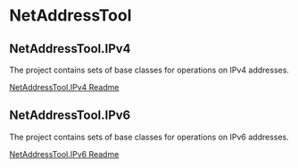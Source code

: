 # NetAddressTool

## NetAddressTool.IPv4

The project contains sets of base classes for operations on IPv4 addresses.

[NetAddressTool.IPv4 Readme](https://github.com/Szumak75/JskToolBox/blob/1.0.3/docs/NetAddressTool4.md)

## NetAddressTool.IPv6

The project contains sets of base classes for operations on IPv6 addresses.

[NetAddressTool.IPv6 Readme](https://github.com/Szumak75/JskToolBox/blob/1.0.3/docs/NetAddressTool6.md)



